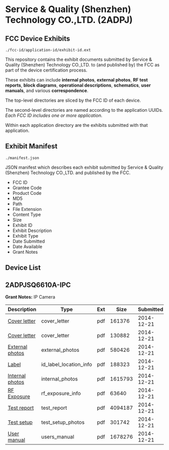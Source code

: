# Service & Quality (Shenzhen) Technology CO.,LTD. (2ADPJ)
## FCC Device Exhibits

```
./fcc-id/application-id/exhibit-id.ext
```

This repository contains the exhibit documents submitted by Service & Quality (Shenzhen) Technology CO.,LTD. to (and published by) the FCC as part of the device certification process.

These exhibits can include **internal photos**, **external photos**, **RF test reports**, **block diagrams**, **operational descriptions**, **schematics**, **user manuals**, and various **correspondence**.

The top-level directories are sliced by the FCC ID of each device.

The second-level directories are named according to the application UUIDs. *Each FCC ID includes one or more application.*

Within each application directory are the exhibits submitted with that application. 

## Exhibit Manifest

```
./manifest.json
```

JSON manifest which describes each exhibit submitted by Service & Quality (Shenzhen) Technology CO.,LTD. and published by the FCC.

- FCC ID
- Grantee Code
- Product Code
- MD5
- Path
- File Extension
- Content Type
- Size
- Exhibit ID
- Exhibit Description
- Exhibit Type
- Date Submitted
- Date Available
- Grant Notes

## Device List
## 2ADPJSQ6610A-IPC
**Grant Notes:** IP Camera

| Description | Type | Ext | Size | Submitted | Available |
| ----------- | ---- | --- | ---- | --------- | --------- |
| [Cover letter](2ADPJSQ6610A-IPC/77d3c1e1dabc7a20c1e826971e2f1bb0/2480324.pdf) | cover_letter | pdf | 161376 | 2014-12-21 | 2014-12-21 |
| [Cover letter](2ADPJSQ6610A-IPC/77d3c1e1dabc7a20c1e826971e2f1bb0/2480325.pdf) | cover_letter | pdf | 130882 | 2014-12-21 | 2014-12-21 |
| [External photos](2ADPJSQ6610A-IPC/77d3c1e1dabc7a20c1e826971e2f1bb0/2480326.pdf) | external_photos | pdf | 580426 | 2014-12-21 | 2014-12-21 |
| [Label](2ADPJSQ6610A-IPC/77d3c1e1dabc7a20c1e826971e2f1bb0/2480327.pdf) | id_label_location_info | pdf | 188323 | 2014-12-21 | 2014-12-21 |
| [Internal photos](2ADPJSQ6610A-IPC/77d3c1e1dabc7a20c1e826971e2f1bb0/2480328.pdf) | internal_photos | pdf | 1615793 | 2014-12-21 | 2014-12-21 |
| [RF Exposure](2ADPJSQ6610A-IPC/77d3c1e1dabc7a20c1e826971e2f1bb0/2480330.pdf) | rf_exposure_info | pdf | 63640 | 2014-12-21 | 2014-12-21 |
| [Test report](2ADPJSQ6610A-IPC/77d3c1e1dabc7a20c1e826971e2f1bb0/2480333.pdf) | test_report | pdf | 4094187 | 2014-12-21 | 2014-12-21 |
| [Test setup](2ADPJSQ6610A-IPC/77d3c1e1dabc7a20c1e826971e2f1bb0/2480334.pdf) | test_setup_photos | pdf | 301742 | 2014-12-21 | 2014-12-21 |
| [User manual](2ADPJSQ6610A-IPC/77d3c1e1dabc7a20c1e826971e2f1bb0/2480335.pdf) | users_manual | pdf | 1678276 | 2014-12-21 | 2014-12-21 |
